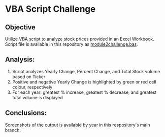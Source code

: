 # VBA Script Challenge

## Objective
Utilize VBA script to analyze stock prices provided in an Excel Workbook.  Script file is available in this repository as [module2challenge.bas](module2challenge.bas).

## Analysis:  
1. Script analyzes Yearly Change, Percent Change, and Total Stock volume based on Ticker  
2. Positive and negative Yearly Change is highlighted by green or red cell colour, respectively  
3. For each year: greatest % increase, greatest % decrease, and greatest total volume is displayed

## Conclusions:
Screenshots of the output is available by year in this respository's main branch.
